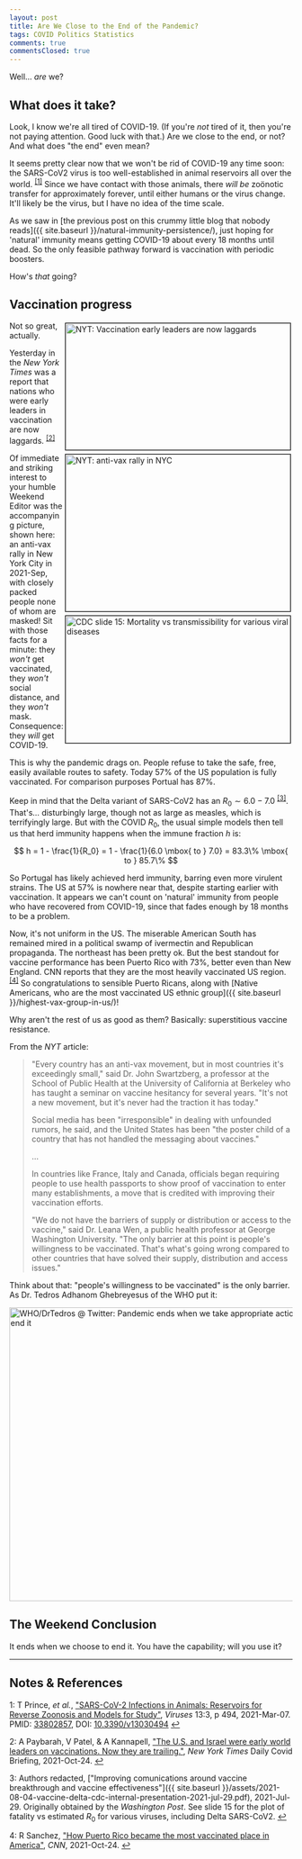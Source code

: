 ```yaml
---
layout: post
title: Are We Close to the End of the Pandemic?
tags: COVID Politics Statistics
comments: true
commentsClosed: true
---
```


Well&hellip; _are_ we?  


## What does it take?  

Look, I know we're all tired of COVID-19.  (If you're _not_ tired of it, then you're not
paying attention.  Good luck with that.)  Are we close to the end, or not?  And what does
"the end" even mean?  

It seems pretty clear now that we won't be rid of COVID-19 any time soon: the SARS-CoV2
virus is too well-established in animal reservoirs all over the 
world. <sup id="fn1a">[[1]](#fn1)</sup>  Since we have contact with those animals, there
_will be_ zo&ouml;notic transfer for approximately forever, until either humans or the
virus change.  It'll likely be the virus, but I have no idea of the time scale.  

As we saw in [the previous post on this crummy little blog that nobody reads]({{ site.baseurl }}/natural-immunity-persistence/),
just hoping for 'natural' immunity means getting COVID-19 about every 18 months until
dead.  So the only feasible pathway forward is vaccination with periodic boosters.  

How's _that_ going?  


## Vaccination progress  

<img src="{{ site.baseurl }}/images/2021-10-25-are-we-close-to-the-end-nyt-1.jpg" width="400" height="225" alt="NYT: Vaccination early leaders are now laggards" title="NYT: Vaccination early leaders are now laggards" style="float: right; margin: 3px 3px 3px 3px; border: 1px solid #000000;">
<img src="{{ site.baseurl }}/images/2021-10-25-are-we-close-to-the-end-nyt-2.jpg" width="400" height="279" alt="NYT: anti-vax rally in NYC" title="NYT: anti-vax rally in NYC" style="float: right; margin: 3px 3px 3px 3px; border: 1px solid #000000;">
<img src="{{ site.baseurl }}/images/2021-08-04-vaccine-delta-cdc-15.jpg" width="400" height="226" alt="CDC slide 15: Mortality vs transmissibility for various viral diseases" title="CDC slide 15: Mortality vs transmissibility for various viral diseases" style="float: right; margin: 3px 3px 3px 3px; border: 1px solid #000000;">
Not so great, actually.  

Yesterday in the _New York Times_ was a report that nations who were early leaders in
vaccination are now laggards. <sup id="fn2a">[[2]](#fn2)</sup>  

Of immediate and striking interest to your humble Weekend Editor was the accompanying
picture, shown here: an anti-vax rally in New York City in 2021-Sep, with closely packed
people none of whom are masked!  Sit with those facts for a minute: they _won't_ get
vaccinated, they _won't_ social distance, and they _won't_ mask.  Consequence: they _will_
get COVID-19.  

This is why the pandemic drags on.  People refuse to take the safe, free, easily available
routes to safety.  Today 57% of the US population is fully vaccinated.  For comparison
purposes Portual has 87%.  

Keep in mind that the Delta variant of SARS-CoV2 has an 
$R_0 \sim 6.0 - 7.0$ <sup id="fn3a">[[3]](#fn3)</sup>.  That's&hellip; disturbingly large,
though not as large as measles, which is terrifyingly large.  But with the COVID $R_0$,
the usual simple models then tell us that herd immunity happens when the immune fraction
$h$ is:  

$$
h = 1 - \frac{1}{R_0} = 1 - \frac{1}{6.0 \mbox{ to } 7.0} = 83.3\% \mbox{ to } 85.7\%
$$

So Portugal has likely achieved herd immunity, barring even more virulent strains.  The US
at 57% is nowhere near that, despite starting earlier with vaccination.  It appears we can't
count on 'natural' immunity from people who have recovered from COVID-19, since that fades
enough by 18 months to be a problem.  

Now, it's not uniform in the US.  The miserable American South has remained mired in a
political swamp of ivermectin and Republican propaganda.  The northeast has been pretty
ok.  But the best standout for vaccine performance has been Puerto Rico with 73%, better
even than New England.  CNN reports that they are the most heavily vaccinated US
region. <sup id="fn4a">[[4]](#fn4)</sup> So congratulations to sensible Puerto Ricans,
along with
[Native Americans, who are the most vaccinated US ethnic group]({{ site.baseurl }}/highest-vax-group-in-us/)!  

Why aren't the rest of us as good as them?  Basically: superstitious vaccine resistance.  

From the _NYT_ article:  

> "Every country has an anti-vax movement, but in most countries it's exceedingly small,"
> said Dr. John Swartzberg, a professor at the School of Public Health at the University
> of California at Berkeley who has taught a seminar on vaccine hesitancy for several
> years. "It's not a new movement, but it's never had the traction it has today."  
>  
> Social media has been "irresponsible" in dealing with unfounded rumors, he said, and the
> United States has been "the poster child of a country that has not handled the messaging
> about vaccines."  
>  
> &hellip;  
>  
> In countries like France, Italy and Canada, officials began requiring people to use
> health passports to show proof of vaccination to enter many establishments, a move that
> is credited with improving their vaccination efforts.  
>  
> "We do not have the barriers of supply or distribution or access to the vaccine," said
> Dr. Leana Wen, a public health professor at George Washington University. "The only
> barrier at this point is people's willingness to be vaccinated. That's what's going
> wrong compared to other countries that have solved their supply, distribution and access
> issues."  

Think about that: "people's willingness to be vaccinated" is the only barrier.  As
Dr. Tedros Adhanom Ghebreyesus of the WHO put it:  

<a href="https://twitter.com/WHO/status/1452383047547039747"><img src="{{ site.baseurl }}/images/2021-10-25-are-we-close-to-the-end-twitter-1.jpg" width="550" height="522" alt="WHO/DrTedros @ Twitter: Pandemic ends when we take appropriate actions to end it" title="WHO/DrTedros @ Twitter: Pandemic ends when we take appropriate actions to end it"></a>


## The Weekend Conclusion  

It ends when we choose to end it.  You have the capability; will you use it?  

---

## Notes &amp; References  

<!--
<sup id="fn1a">[[1]](#fn1)</sup>

<a id="fn1">1</a>: ***, ["***"](***), *** [↩](#fn1a)  

<img src="{{ site.baseurl }}/images/***" width="400" height="***" alt="***" title="***" style="float: right; margin: 3px 3px 3px 3px; border: 1px solid #000000;">

<iframe width="400" height="224" src="***" allow="accelerometer; encrypted-media; gyroscope; picture-in-picture" allowfullscreen style="float: right; margin: 3px 3px 3px 3px; border: 1px solid #000000;"></iframe>
-->

<a id="fn1">1</a>: T Prince, _et al._, ["SARS-CoV-2 Infections in Animals: Reservoirs for Reverse Zoonosis and Models for Study"](https://www.ncbi.nlm.nih.gov/pmc/articles/PMC8002747/), _Viruses_ 13:3, p 494, 2021-Mar-07. PMID: [33802857](https://pubmed.ncbi.nlm.nih.gov/33802857/), DOI: [10.3390/v13030494](https://dx.doi.org/10.3390/v13030494) [↩](#fn1a)  

<a id="fn2">2</a>: A Paybarah, V Patel, &amp; A Kannapell, ["The U.S. and Israel were early world leaders on vaccinations. Now they are trailing."](https://www.nytimes.com/2021/10/24/world/united-states-israel-vaccination-rates.html), _New York Times_ Daily Covid Briefing, 2021-Oct-24. [↩](#fn2a)  

<a id="fn3">3</a>: Authors redacted, ["Improving comunications around vaccine breakthrough and vaccine effectiveness"]({{ site.baseurl }}/assets/2021-08-04-vaccine-delta-cdc-internal-presentation-2021-jul-29.pdf), 2021-Jul-29.  Originally obtained by the _Washington Post_.  See slide 15 for the plot of fatality vs estimated $R_0$ for various viruses, including Delta SARS-CoV2. [↩](#fn3a)  

<a id="fn4">4</a>: R Sanchez, ["How Puerto Rico became the most vaccinated place in America"](https://www.cnn.com/2021/10/24/us/puerto-rico-covid-vaccination-rate/index.html), _CNN_, 2021-Oct-24. [↩](#fn4a)  
